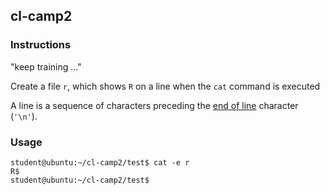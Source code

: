 ## cl-camp2

### Instructions

"keep training ..."

Create a file `r`, which shows `R` on a line when the `cat` command is executed

A line is a sequence of characters preceding the [end of line](https://en.wikipedia.org/wiki/Newline) character (`'\n'`).

### Usage

```console
student@ubuntu:~/cl-camp2/test$ cat -e r
R$
student@ubuntu:~/cl-camp2/test$
```
